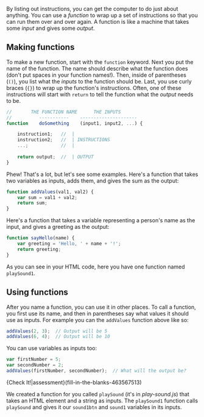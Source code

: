 By listing out instructions, you can get the computer to do just about anything. You can use a *function* to wrap up a set of instructions so that you can run them over and over again. A function is like a machine that takes some *input* and gives some *output*.

## Making functions

To make a new function, start with the `function` keyword. Next you put the name of the function. The name should describe what the function does (don't put spaces in your function names!). Then, inside of parentheses (`()`), you list what the *inputs* to the function should be. Last, you use curly braces (`{}`) to wrap up the function's instructions. Often, one of these instructions will start with `return` to tell the function what the *output* needs to be.

```javascript
//       THE FUNCTION NAME      THE INPUTS
//          -----------    ---------------------
function    doSomething    (input1, input2, ...) {

    instruction1;   //  |
    instruction2;   //  | INSTRUCTIONS
    ...;            //  |
    
    return output;  //  | OUTPUT
}
```

Phew! That's a lot, but let's see some examples. Here's a function that takes two variables as inputs, adds them, and gives the sum as the output:

```javascript
function addValues(val1, val2) {
    var sum = val1 + val2;
    return sum;
}
```

Here's a function that takes a variable representing a person's name as the input, and gives a greeting as the output:

```javascript
function sayHello(name) {
    var greeting = 'Hello, ' + name + '!';
    return greeting;
}
```

As you can see in your HTML code, here you have one function named `playSound1`.

## Using functions

After you name a function, you can use it in other places. To call a function, you first use its name, and then in parentheses say what values it should use as inputs. For example you can the `addValues` function above like so:

```javascript
addValues(2, 3);  // Output will be 5
addValues(6, 4);  // Output will be 10
```

You can use variables as inputs too:

```javascript
var firstNumber = 5;
var secondNumber = 2;
addValues(firstNumber, secondNumber);  // What will the output be?
```
{Check It!|assessment}(fill-in-the-blanks-463567513)


We created a function for you called `playSound` (it's in *play-sound.js*) that takes an HTML element and a string as inputs. The `playSound1` function calls `playSound` and gives it our `sound1btn` and `sound1` variables in its inputs.